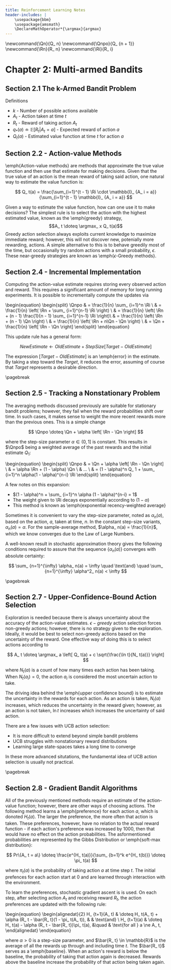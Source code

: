 ```yaml
---
title: Reinforcement Learning Notes
header-includes: |
    \usepackage{bbm}
    \usepackage{amsmath}
    \DeclareMathOperator*{\argmax}{argmax}
---
```


\newcommand{\Qn}{Q_ n}
\newcommand{\Qnpo}{Q_ {n + 1}}
\newcommand{\Rn}{R_ n}
\newcommand{\Ri}{R_ i}

# Chapter 2: Multi-armed Bandits

## Section 2.1 The k-Armed Bandit Problem

Definitions

* $k$ - Number of possible actions available
* $A_ t$ - Action taken at time $t$
* $R_ t$ - Reward of taking action $A_ t$
* $q_ * (a) \doteq \mathbb{E}[R_ t | A_ t = a]$ - Expected reward of action $a$
* $Q_ t(a)$ - Estimated value function at time $t$ for action $a$

## Section 2.2 - Action-value Methods

\emph{Action-value methods} are methods that approximate the true value
function and then use that estimate for making decisions. Given that the true
value of an action is the mean reward of taking said action, one natural way to
estimate the value function is:

$$ 
    Q_ t(a) = \frac{\sum_{i=1}^{t - 1} \Ri \cdot \mathbb{I}_ {A_ i = a}}
                   {\sum_{i=1}^{t - 1} \mathbb{I}_ {A_ i = a}}
$$

Given a way to estimate the value function, how can one use it to make
decisions? The simplest rule is to select the action with the highest estimated
value, known as the \emph{greedy} strategy, $$A_ t \doteq \argmax_ x Q_ t(a)$$
Greedy action selection always exploits current knowledge to maximize immediate
reward; however, this will not discover new, potenially more rewarding,
actions. A simple alternative to this is to behave greedily most of the time,
but occasionally try random actions with a small probability, $\epsilon$. These
near-greedy strategies are known as \emph{$\epsilon$-Greedy methods}.

## Section 2.4 - Incremental Implementation 

Computing the action-value estimate requires storing every observed action and
reward. This requires a significant amount of memory for long running
experiments. It is possible to incrementally compute the updates via

\begin{equation} 
    \begin{split}
    \Qnpo & = \frac{1}{n} \sum_ {i=1}^n \Ri \\
    & = \frac{1}{n} \left( \Rn + \sum_ {i=1}^{n-1} \Ri \right) \\
    & = \frac{1}{n} \left( \Rn + (n - 1) \frac{1}{n - 1} \sum_ {i=1}^{n-1} \Ri \right)\\
    & = \frac{1}{n} \left( \Rn + (n - 1) \Qn \right) \\
    & = \frac{1}{n} \left( \Rn + n\Qn - \Qn \right) \\
    & = \Qn + \frac{1}{n} \left[ \Rn - \Qn \right]
    \end{split}
\end{equation}

This update rule has a general form:

$$ NewEstimate \leftarrow OldEstimate + StepSize \left[ Target - OldEstimate \right] $$

The expression $\left[ Target - OldEstimate \right]$ is an \emph{error} in the
estimate. By taking a step toward the $Target$, it reduces the error, assuming
of course that $Target$ represents a desirable direction.

\pagebreak
## Section 2.5 - Tracking a Nonstationary Problem

The averaging methods discussed previously are suitable for stationary bandit
problems; however, they fail when the reward probabilities shift over time. In
such cases, it makes sense to weight the more recent rewards more than the
previous ones. This is a simple change

$$ \Qnpo \doteq \Qn + \alpha \left[ \Rn - \Qn \right] $$

where the step-size parameter $\alpha \in (0, 1]$ is constant. This results in
$\Qnpo$ being a weighted average of the past rewards and the initial estimate
$Q_ 1$:

\begin{equation}
    \begin{split}
    \Qnpo & = \Qn + \alpha \left[ \Rn - \Qn \right] \\
         & = \alpha \Rn + (1 - \alpha) \Qn \\
         & ... \\
         & = (1 - \alpha)^n Q_ 1 + \sum_ {i=1}^n \alpha(1 - \alpha)^{n-i} \Ri
    \end{split}
\end{equation}

A few notes on this expansion:

* $(1 - \alpha)^n + \sum_ {i=1}^n \alpha (1 - \alpha)^{n-i} = 1$
* The weight given to \Ri decays exponentially according to $(1 - \alpha)$
* This method is known as \emph{exponential recency-weighted average}

Sometimes it is convenient to vary the step-size parameter, noted as $\alpha_
n(a)$, based on the action, $a$, taken at time, $n$. In the constant step-size
variants, $\alpha_ n(a) = \alpha$. For the sample-average method, $\alpha_ n(a)
= \frac{1}{n}$, which we know converges due to the Law of Large Numbers.

A well-known result in stochastic approximation theory gives the following
conditions required to assure that the sequence $\{ \alpha_ n(a) \}$
converges with absolute certainty:

$$ 
\sum_ {n=1}^{\infty} \alpha_ n(a) = \infty 
    \quad \text{and} \quad
\sum_ {n=1}^{\infty} \alpha^2_ n(a) < \infty
$$

\pagebreak
## Section 2.7 - Upper-Confidence-Bound Action Selection

Exploration is needed because there is always uncertainty about the accuracy of
the action-value estimates. $\epsilon-greedy$ action selection forces
non-greedy actions; however, there is no strategy given to the exploration.
Ideally, it would be best to select non-greedy actions based on the uncertainty
of the reward. One effective way of doing this is to select actions according to

$$ A_ t \doteq \argmax_ a \left[ Q_ t(a) + c \sqrt{\frac{\ln t}{N_ t(a)}} \right] $$

where $N_ t(a)$ is a count of how many times each action has been taking. When
$N_ t(a_ i) = 0$, the action $a_ i$ is considered the most uncertain action to
take.

The driving idea behind the \emph{upper confidence bound} is to estimate the
uncertainty in the rewards for each action. As an action is taken, $N_ t(a)$
increases, which reduces the uncertainty in the reward given; however, as an
action is not taken, $\ln t$ increases which increases the uncertainty of said
action. 

There are a few issues with UCB action selection:

* It is more difficult to extend beyond simple bandit problems
* UCB struggles with nonstationary reward distributions
* Learning large state-spaces takes a long time to converge

In these more advanced situtations, the fundamental idea of UCB action
selection is usually not practical.

\pagebreak
## Section 2.8 - Gradient Bandit Algorithms

All of the previously mentioned methods require an estimate of the action-value
function; however, there are other ways of choosing actions. The following
method learns a \emph{preference} for each action $a$, which is donoted $H_
t(a)$. The larger the preference, the more often that action is taken. These
preferences, however, have no relation to the actual reward function - if each
action's preference was increased by $1000$, then that would have no effect on
the action probabilities. The asformentioned probabilities are represented by
the Gibbs Distribution or \emph{soft-max distribution}:

$$ Pr\{A_ t = a\} \doteq \frac{e^{H_ t(a)}}{\sum_ {b=1}^k e^{H_ t(b)}} \doteq \pi_ t(a) $$

where $\pi_ t(a)$ is the probability of taking action $a$ at time step $t$. The
initial prefences for each action start at $0$ and are learned through
interaction with the environment.

To learn the preferences, stochastic gradient ascent is is used. On each step,
after selecting action $A_ t$ and receiving reward $R_ t$, the action
preferences are updated with the following rule:

\begin{equation}
    \begin{alignedat}{2}
    H_ {t+1}(A_ t) & \doteq H_ t(A_ t) + \alpha (R_ t - \bar{R_ t}(1 - \pi_ t(A_ t)), & & \text{and} \\
    H_ {t+1}(a) & \doteq H_ t(a) - \alpha (R_ t - \bar{R_ t})\pi_ t(a), &\quad & \text{for all } a \ne A_ t,
    \end{alignedat}
\end{equation}

where $\alpha > 0$ is a step-size parameter, and $\bar{R_ t} \in \mathbb{R}$ is
the average of all the rewards up through and including time $t$. The $\bar{R_
t}$ serves as a \emph{baseline}. When an action's reward is below the baseline,
the probability of taking that action again is decreased. Rewards above the
baseline increase the probability of that action being taken again.
